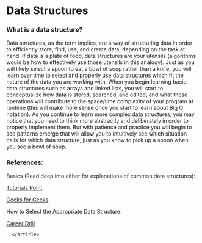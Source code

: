 # Data Structures


<div class="gap formatted-content">
<h3>What is a data structure?</h3>

<p>Data structures, as the term implies, are a way of structuring data in order to efficiently store, find, use, and create data, depending on the task at hand. If data is a plate of food, data structures are your utensils (algorithms would be how to effectively use those utensils in this analogy). Just as you will likely select a spoon to eat a bowl of soup rather than a knife, you will learn over time to select and properly use data structures which fit the nature of the data you are working with. 
When you begin learning basic data structures such as arrays and linked lists, you will start to conceptualize how data is stored, searched, and edited, and what these operations will contribute to the space/time complexity of your program at runtime (this will make more sense once you start to learn about Big O notation). As you continue to learn more complex data structures, you may notice that you need to think more abstractly and deliberately in order to properly implement them. But with patience and practice you will begin to see patterns emerge that will allow you to intuitively see which situation calls for which data structure, just as you know to pick up a spoon when you see a bowl of soup.</p>

<h3>References:</h3>

<p>Basics (Read deep into either for explanations of common data structures): </p>

<p><a href="/rltoken/ZjxizWAKkkJzpHs1mmZZdw" title="Tutorials Point" target="_blank">Tutorials Point</a></p>

<p><a href="/rltoken/j6OHt4I4GW0dOWihIwQoWA" title="Geeks for Geeks" target="_blank">Geeks for Geeks</a></p>

<p>How to Select the Appropriate Data Structure:</p>

<p><a href="/rltoken/Zf-TH854gUT9X44DXf5VJw" title="Career Drill" target="_blank">Career Drill</a></p>

</div>


      </article>